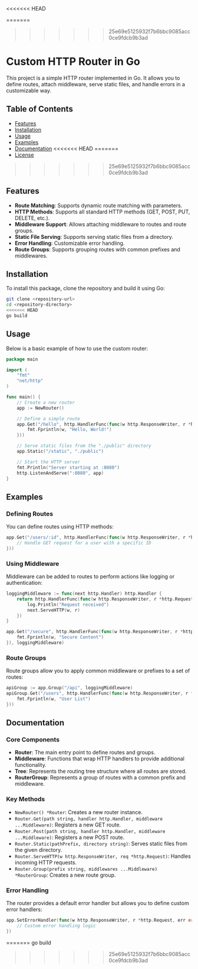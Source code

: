 <<<<<<< HEAD

=======
>>>>>>> 25e69e5125932f7b6bbc9085acc0ce9fdcb9b3ad
# Custom HTTP Router in Go

This project is a simple HTTP router implemented in Go. It allows you to define routes, attach middleware, serve static files, and handle errors in a customizable way.

## Table of Contents

- [Features](#features)
- [Installation](#installation)
- [Usage](#usage)
- [Examples](#examples)
- [Documentation](#documentation)
<<<<<<< HEAD
=======
- [License](#license)
>>>>>>> 25e69e5125932f7b6bbc9085acc0ce9fdcb9b3ad

## Features

- **Route Matching**: Supports dynamic route matching with parameters.
- **HTTP Methods**: Supports all standard HTTP methods (GET, POST, PUT, DELETE, etc.).
- **Middleware Support**: Allows attaching middleware to routes and route groups.
- **Static File Serving**: Supports serving static files from a directory.
- **Error Handling**: Customizable error handling.
- **Route Groups**: Supports grouping routes with common prefixes and middlewares.

## Installation

To install this package, clone the repository and build it using Go:

```bash
git clone <repository-url>
cd <repository-directory>
<<<<<<< HEAD
go build
```

## Usage

Below is a basic example of how to use the custom router:

```go
package main

import (
    "fmt"
    "net/http"
)

func main() {
    // Create a new router
    app := NewRouter()

    // Define a simple route
    app.Get("/hello", http.HandlerFunc(func(w http.ResponseWriter, r *http.Request) {
        fmt.Fprintln(w, "Hello, World!")
    }))

    // Serve static files from the "./public" directory
    app.Static("/static", "./public")

    // Start the HTTP server
    fmt.Println("Server starting at :8080")
    http.ListenAndServe(":8080", app)
}
```

## Examples

### Defining Routes

You can define routes using HTTP methods:

```go
app.Get("/users/:id", http.HandlerFunc(func(w http.ResponseWriter, r *http.Request) {
    // Handle GET request for a user with a specific ID
}))
```

### Using Middleware

Middleware can be added to routes to perform actions like logging or authentication:

```go
loggingMiddleware := func(next http.Handler) http.Handler {
    return http.HandlerFunc(func(w http.ResponseWriter, r *http.Request) {
        log.Println("Request received")
        next.ServeHTTP(w, r)
    })
}

app.Get("/secure", http.HandlerFunc(func(w http.ResponseWriter, r *http.Request) {
    fmt.Fprintln(w, "Secure Content")
}), loggingMiddleware)
```

### Route Groups

Route groups allow you to apply common middleware or prefixes to a set of routes:

```go
apiGroup := app.Group("/api", loggingMiddleware)
apiGroup.Get("/users", http.HandlerFunc(func(w http.ResponseWriter, r *http.Request) {
    fmt.Fprintln(w, "User List")
}))
```

## Documentation

### Core Components

- **Router**: The main entry point to define routes and groups.
- **Middleware**: Functions that wrap HTTP handlers to provide additional functionality.
- **Tree**: Represents the routing tree structure where all routes are stored.
- **RouterGroup**: Represents a group of routes with a common prefix and middleware.

### Key Methods

- `NewRouter() *Router`: Creates a new router instance.
- `Router.Get(path string, handler http.Handler, middleware ...Middleware)`: Registers a new GET route.
- `Router.Post(path string, handler http.Handler, middleware ...Middleware)`: Registers a new POST route.
- `Router.Static(pathPrefix, directory string)`: Serves static files from the given directory.
- `Router.ServeHTTP(w http.ResponseWriter, req *http.Request)`: Handles incoming HTTP requests.
- `Router.Group(prefix string, middlewares ...Middleware) *RouterGroup`: Creates a new route group.

### Error Handling

The router provides a default error handler but allows you to define custom error handlers:

```go
app.SetErrorHandler(func(w http.ResponseWriter, r *http.Request, err error) {
    // Custom error handling logic
})
```
=======
go build
>>>>>>> 25e69e5125932f7b6bbc9085acc0ce9fdcb9b3ad
